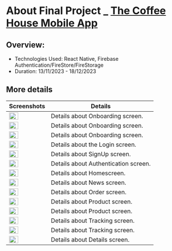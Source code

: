 # About Final Project _ [**The Coffee House Mobile App**](https://github.com/chimcuccu258/JavaMobile/blob/main/Final/OrderCoffee)

## Overview:
- Technologies Used: React Native, Firebase Authentication/FireStore/FireStorage
- Duration: 13/11/2023 - 18/12/2023

## More details

| Screenshots | Details |
| --- | --- |
| <img src="https://github.com/chimcuccu258/JavaMobile/blob/main/Final/OrderCoffee/src/assets/screenshots/Onboarding1.png?raw=true" width="50%"> | Details about Onboarding screen. |
| <img src="https://github.com/chimcuccu258/JavaMobile/blob/main/Final/OrderCoffee/src/assets/screenshots/Onboarding2.png?raw=true" width="50%"> | Details about Onboarding screen. |
| <img src="https://github.com/chimcuccu258/JavaMobile/blob/main/Final/OrderCoffee/src/assets/screenshots/Onboarding3.png?raw=true" width="50%"> | Details about Onboarding screen. |
| <img src="https://github.com/chimcuccu258/JavaMobile/blob/main/Final/OrderCoffee/src/assets/screenshots/Login.png?raw=true" width="50%"> | Details about the Login screen. |
| <img src="https://github.com/chimcuccu258/JavaMobile/blob/main/Final/OrderCoffee/src/assets/screenshots/SignUp.png?raw=true" width="50%"> | Details about SignUp screen. |
| <img src="https://github.com/chimcuccu258/JavaMobile/blob/main/Final/OrderCoffee/src/assets/screenshots/Authentication.png?raw=true" width="50%"> | Details about Authentication screen. |
| <img src="https://github.com/chimcuccu258/JavaMobile/blob/main/Final/OrderCoffee/src/assets/screenshots/Home.png?raw=true" width="50%"> | Details about Homescreen. |
| <img src="https://github.com/chimcuccu258/JavaMobile/blob/main/Final/OrderCoffee/src/assets/screenshots/News.png?raw=true" width="50%"> | Details about News screen. |
| <img src="https://github.com/chimcuccu258/JavaMobile/blob/main/Final/OrderCoffee/src/assets/screenshots/Order.png?raw=true" width="50%"> | Details about Order screen. |
| <img src="https://github.com/chimcuccu258/JavaMobile/blob/main/Final/OrderCoffee/src/assets/screenshots/Product.png" width="50%"> | Details about Product screen. |
| <img src="https://github.com/chimcuccu258/JavaMobile/blob/main/Final/OrderCoffee/src/assets/screenshots/OrderModal.png" width="50%"> | Details about Product screen. |
| <img src="https://github.com/chimcuccu258/JavaMobile/blob/main/Final/OrderCoffee/src/assets/screenshots/StartTracking.png" width="50%"> | Details about Tracking screen. |
| <img src="https://github.com/chimcuccu258/JavaMobile/blob/main/Final/OrderCoffee/src/assets/screenshots/EndTracking.png?raw=true" width="50%"> | Details about Tracking screen. |
| <img src="https://github.com/chimcuccu258/JavaMobile/blob/main/Final/OrderCoffee/src/assets/screenshots/Details.png?raw=true" width="50%"> | Details about Details screen. |